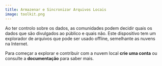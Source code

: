 ```yaml
---
title: Armazenar e Sincronizar Arquivos Locais
image: toolkit.png
---
```


Ao ter controlo sobre os dados, as comunidades podem decidir quais os dados que são divulgados ao público e quais não. Este dispositivo tem um explorador de arquivos que pode ser usado offline, semelhante as nuvens na Internet.

Para começar a explorar e contribuir com a nuvem local **crie uma conta** ou consulte a **documentação** para saber mais.

<app-button :color="true" localurl=":8081/login" text="Login or Signup"></app-button>
<app-button target="_self" link="storing-sharing#Documentation" text="Leia documentação"></app-button>
